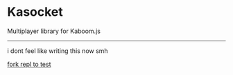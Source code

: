 # Kasocket
Multiplayer library for Kaboom.js
***
i dont feel like writing this now smh

[fork repl to test](https://replit.com/@seanlnge/Kasocket)
